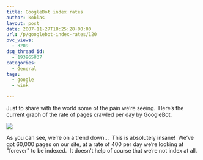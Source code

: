 ```yaml
---
title: GoogleBot index rates
author: koblas
layout: post
date: 2007-11-27T18:25:28+00:00
url: /p/googlebot-index-rates/120
pvc_views:
  - 3209
dsq_thread_id:
  - 193965837
categories:
  - General
tags:
  - google
  - wink

---
```

Just to share with the world some of the pain we&#8217;re seeing.&nbsp; Here&#8217;s the current graph of the rate of pages crawled per day by GoogleBot.

![][1]

As you can see, we&#8217;re on a trend down&#8230;&nbsp; This is absolutely insane!&nbsp; We&#8217;ve got 60,000 pages on our site, at a rate of 400 per day we&#8217;re looking at "forever" to be indexed.&nbsp; It doesn&#8217;t help of course that we&#8217;re not index at all.

 [1]: http://www.skitoy.com/wp-content/uploads/2007/11/chart.png